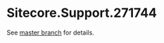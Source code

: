 # Sitecore.Support.271744

See [master branch](https://github.com/sitecoresupport/Sitecore.Support.271744) for details.